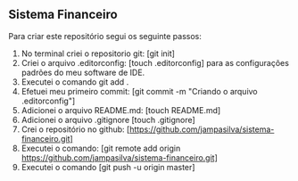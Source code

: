 ## Sistema Financeiro
Para criar este repositório segui os seguinte passos:

1. No terminal criei o repositorio git: [git init]
2. Criei o arquivo .editorconfig: [touch .editorconfig] para as configurações padrões do meu software de IDE.
3. Executei o comando git add .
4. Efetuei meu primeiro commit: [git commit -m "Criando o arquivo .editorconfig"]
5. Adicionei o arquivo README.md: [touch README.md]
6. Adicionei o arquivo .gitignore [touch .gitignore]
7. Crei o repositório no github: [https://github.com/jampasilva/sistema-financeiro.git]
8. Executei o comando: [git remote add origin https://github.com/jampasilva/sistema-financeiro.git]
9. Executei o comando [git push -u origin master]
